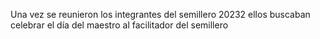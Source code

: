Una vez se reunieron los integrantes del semillero 20232
ellos buscaban celebrar el día del maestro al facilitador del semillero